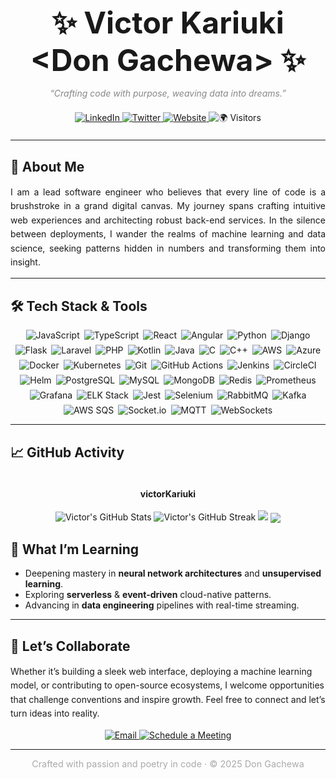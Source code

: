 <!--
  ____   ___  _   _     ____   
 |  _ \ / _ \| \ | |   / ___| 
 | | | | | | |  \| |  | |  _  
 | |_| | |_| | |\  |  | |_| | 
 |____/ \___/|_| \_|   \____| 
-->

<h1 align="center" style="font-size: 3rem; margin-bottom: 0.2em;">✨ Victor Kariuki &lt;Don Gachewa&gt; ✨</h1>
<p align="center" style="font-style: italic; color: #888;">“Crafting code with purpose, weaving data into dreams.”</p>

<div align="center" style="margin: 1.5em 0;">
  <a href="https://linkedin.com/in/kvictor" target="_blank">
    <img src="https://img.shields.io/badge/LinkedIn-%230077B5.svg?logo=linkedin&logoColor=white" alt="LinkedIn" />
  </a>
  <a href="https://twitter.com/Don_VKariuki" target="_blank">
    <img src="https://img.shields.io/badge/Twitter-%231DA1F2.svg?logo=twitter&logoColor=white" alt="Twitter" />
  </a>
  <a href="https://victorkariuki.github.io" target="_blank">
    <img src="https://img.shields.io/badge/Website-%23FF5722.svg?logo=firefox&logoColor=white" alt="Website" />
  </a>
  <img src="https://visitor-badge.laobi.icu/badge?page_id=victorKariuki.visitor-badge" alt="🌍 Visitors"/>
</div>

---

## 💫 About Me

<p style="line-height: 1.6; text-align: justify;">
  I am a lead software engineer who believes that every line of code is a brushstroke in a grand digital canvas. My journey spans crafting intuitive web experiences and architecting robust back-end services. In the silence between deployments, I wander the realms of machine learning and data science, seeking patterns hidden in numbers and transforming them into insight.
</p>

---

## 🛠️ Tech Stack & Tools

<div align="center" style="display: flex; flex-wrap: wrap; justify-content: center; gap: 0.5em;">
  <img src="https://img.shields.io/badge/-JavaScript-black?style=flat-square&logo=javascript" alt="JavaScript"/>
  <img src="https://img.shields.io/badge/-TypeScript-black?style=flat-square&logo=typescript" alt="TypeScript"/>
  <img src="https://img.shields.io/badge/-React-black?style=flat-square&logo=react" alt="React"/>
  <img src="https://img.shields.io/badge/-Angular-black?style=flat-square&logo=angular" alt="Angular"/>
  <img src="https://img.shields.io/badge/-Python-black?style=flat-square&logo=python" alt="Python"/>
  <img src="https://img.shields.io/badge/-Django-black?style=flat-square&logo=django" alt="Django"/>
  <img src="https://img.shields.io/badge/-Flask-black?style=flat-square&logo=flask" alt="Flask"/>
  <img src="https://img.shields.io/badge/-Laravel-black?style=flat-square&logo=laravel" alt="Laravel"/>
  <img src="https://img.shields.io/badge/-PHP-black?style=flat-square&logo=php" alt="PHP"/>
  <img src="https://img.shields.io/badge/-Kotlin-black?style=flat-square&logo=kotlin" alt="Kotlin"/>
  <img src="https://img.shields.io/badge/-Java-black?style=flat-square&logo=java" alt="Java"/>
  <img src="https://img.shields.io/badge/-C-black?style=flat-square&logo=c" alt="C"/>
  <img src="https://img.shields.io/badge/-C++-black?style=flat-square&logo=c%2B%2B" alt="C++"/>
  <img src="https://img.shields.io/badge/-AWS-black?style=flat-square&logo=amazon-aws" alt="AWS"/>
  <img src="https://img.shields.io/badge/-Azure-black?style=flat-square&logo=microsoft-azure" alt="Azure"/>
  <img src="https://img.shields.io/badge/-Docker-black?style=flat-square&logo=docker" alt="Docker"/>
  <img src="https://img.shields.io/badge/-Kubernetes-black?style=flat-square&logo=kubernetes" alt="Kubernetes"/>
  <img src="https://img.shields.io/badge/-Git-black?style=flat-square&logo=git" alt="Git"/>
  <img src="https://img.shields.io/badge/-GitHub%20Actions-black?style=flat-square&logo=githubactions" alt="GitHub Actions"/>
  <img src="https://img.shields.io/badge/-Jenkins-black?style=flat-square&logo=jenkins" alt="Jenkins"/> 
  <img src="https://img.shields.io/badge/-CircleCI-black?style=flat-square&logo=circleci" alt="CircleCI"/>  
  <img src="https://img.shields.io/badge/-Helm-black?style=flat-square&logo=helm" alt="Helm"/> 
  <img src="https://img.shields.io/badge/-PostgreSQL-black?style=flat-square&logo=postgresql" alt="PostgreSQL"/> 
  <img src="https://img.shields.io/badge/-MySQL-black?style=flat-square&logo=mysql" alt="MySQL"/> 
  <img src="https://img.shields.io/badge/-MongoDB-black?style=flat-square&logo=mongodb" alt="MongoDB"/> 
  <img src="https://img.shields.io/badge/-Redis-black?style=flat-square&logo=redis" alt="Redis"/> <!-- Monitoring & Logging --> 
  <img src="https://img.shields.io/badge/-Prometheus-black?style=flat-square&logo=prometheus" alt="Prometheus"/> 
  <img src="https://img.shields.io/badge/-Grafana-black?style=flat-square&logo=grafana" alt="Grafana"/> 
  <img src="https://img.shields.io/badge/-ELK%20Stack-black?style=flat-square&logo=elastic" alt="ELK Stack"/> <!-- Testing & Quality Assurance --> 
  <img src="https://img.shields.io/badge/-Jest-black?style=flat-square&logo=jest" alt="Jest"/> 
  <img src="https://img.shields.io/badge/-Selenium-black?style=flat-square&logo=selenium" alt="Selenium"/>
  <img src="https://img.shields.io/badge/-RabbitMQ-black?style=flat-square&logo=rabbitmq" alt="RabbitMQ"/>
  <img src="https://img.shields.io/badge/-Apache%20Kafka-black?style=flat-square&logo=apachekafka" alt="Kafka"/>
  <img src="https://img.shields.io/badge/-AWS%20SQS-black?style=flat-square&logo=amazonsqs" alt="AWS SQS"/>
  <img src="https://img.shields.io/badge/-Socket.io-black?style=flat-square&logo=socket.io" alt="Socket.io"/>
  <img src="https://img.shields.io/badge/-MQTT-black?style=flat-square&logo=mqtt" alt="MQTT"/>
  <img src="https://img.shields.io/badge/-WebSockets-black?style=flat-square&logo=websockets" alt="WebSockets"/>

</div>

---

## 📈 GitHub Activity

<div align="center" style="display: flex; flex-wrap: wrap; justify-content: center; gap: 2rem;">

  <div align="center">
    <h4>victorKariuki</h4>
    <img src="https://github-readme-stats.vercel.app/api?username=victorKariuki&show_icons=true&theme=dark&count_private=true&border_radius=8" alt="Victor's GitHub Stats" />
    <img src="https://github-readme-streak-stats.herokuapp.com/?user=victorKariuki&theme=dark&border_radius=8" alt="Victor's GitHub Streak" />
     <img src="https://github-readme-stats.vercel.app/api/top-langs/?username=victorKariuki&layout=donut&theme=dark"/>
      <img align="center" src="https://github-profile-trophy.vercel.app/?username=victorKariuki&theme=darkhub&no-frame=true&column=8"/>
  </div>

</div>


## 🌱 What I’m Learning

<ul>
  <li>Deepening mastery in <strong>neural network architectures</strong> and <strong>unsupervised learning</strong>.</li>
<li>Exploring <strong>serverless</strong> & <strong>event-driven</strong> cloud-native patterns.</li>
<li>Advancing in <strong>data engineering</strong> pipelines with real-time streaming.</li>
</ul>

---

## 🤝 Let’s Collaborate

<p style="line-height: 1.6;">
  Whether it’s building a sleek web interface, deploying a machine learning model, or contributing to open-source ecosystems, I welcome opportunities that challenge conventions and inspire growth. Feel free to connect and let’s turn ideas into reality.
</p>

<div align="center" style="margin-top: 1em;">
  <a href="mailto:don.v.kariuki@example.com">
    <img src="https://img.shields.io/badge/Email-%23D14836.svg?logo=gmail&logoColor=white" alt="Email" />
  </a>
  <a href="https://calendly.com/don-victor">
    <img src="https://img.shields.io/badge/Calendar-%23007ACC.svg?logo=calendly&logoColor=white" alt="Schedule a Meeting" />
  </a>
</div>

---

<p align="center" style="font-size: 0.9rem; color: #aaa;">
  Crafted with passion and poetry in code · © 2025 Don Gachewa
</p>
